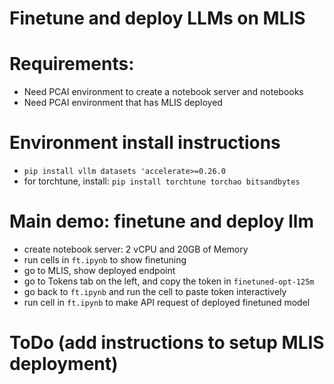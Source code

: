 # Finetune and deploy LLMs on MLIS

# Requirements:
* Need PCAI environment to create a notebook server and notebooks
* Need PCAI environment that has MLIS deployed

# Environment install instructions
* `pip install vllm datasets 'accelerate>=0.26.0`
* for torchtune, install: `pip install torchtune torchao bitsandbytes`

# Main demo: finetune and deploy llm 
* create notebook server: 2 vCPU and 20GB of Memory
* run cells in `ft.ipynb` to show finetuning
* go to MLIS, show deployed endpoint
* go to Tokens tab on the left, and copy the token in `finetuned-opt-125m`
* go back to `ft.ipynb` and run the cell to paste token interactively
* run cell in `ft.ipynb` to make API request of deployed finetuned model

# ToDo (add instructions to setup MLIS deployment)